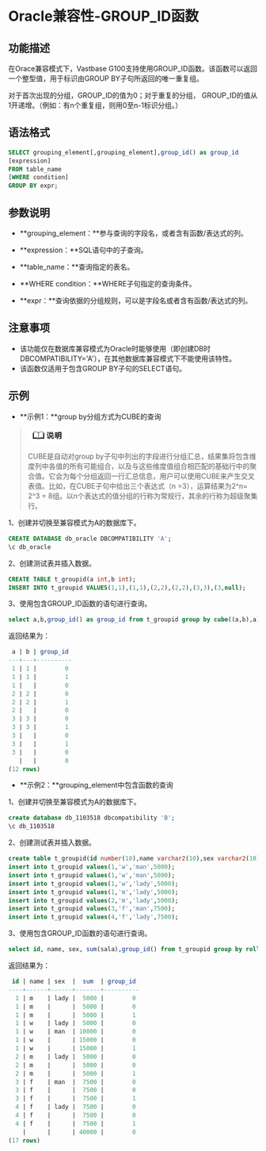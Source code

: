 # Oracle兼容性-GROUP_ID函数

## 功能描述

在Orace兼容模式下，Vastbase G100支持使用GROUP_ID函数。该函数可以返回一个整型值，用于标识由GROUP BY子句所返回的唯一重复组。

对于首次出现的分组，GROUP_ID的值为0；对于重复的分组， GROUP_ID的值从1开递增。（例如：有n个重复组，则用0至n-1标识分组。）

## 语法格式

```sql
SELECT grouping_element[,grouping_element],group_id() as group_id
[expression]
FROM table_name
[WHERE condition]
GROUP BY expr;
```

## 参数说明

- **grouping_element：**参与查询的字段名，或者含有函数/表达式的列。

- **expression：**SQL语句中的子查询。
- **table_name：**查询指定的表名。
- **WHERE condition：**WHERE子句指定的查询条件。
- **expr：**查询依据的分组规则，可以是字段名或者含有函数/表达式的列。

## 注意事项

- 该功能仅在数据库兼容模式为Oracle时能够使用（即创建DB时DBCOMPATIBILITY='A'），在其他数据库兼容模式下不能使用该特性。
- 该函数仅适用于包含GROUP BY子句的SELECT语句。

## 示例

- **示例1：**group by分组方式为CUBE的查询


> <div align="left"><img src="image/image1.png" style="zoom:25%"></div>
>
> CUBE是自动对group by子句中列出的字段进行分组汇总，结果集将包含维度列中各值的所有可能组合，以及与这些维度值组合相匹配的基础行中的聚合值。它会为每个分组返回一行汇总信息，用户可以使用CUBE来产生交叉表值。比如，在CUBE子句中给出三个表达式（n =3），运算结果为2^n= 2^3 = 8组。以n个表达式的值分组的行称为常规行，其余的行称为超级聚集行。
>

1、创建并切换至兼容模式为A的数据库下。

```sql
CREATE DATABASE db_oracle DBCOMPATIBILITY 'A';
\c db_oracle
```

2、创建测试表并插入数据。

```sql
CREATE TABLE t_groupid(a int,b int);
INSERT INTO t_groupid VALUES(1,1),(1,1),(2,2),(2,2),(3,3),(3,null);
```

3、使用包含GROUP_ID函数的语句进行查询。

```sql
select a,b,group_id() as group_id from t_groupid group by cube((a,b),a);
```

返回结果为：

```sql
 a | b | group_id
---+---+----------
 1 | 1 |        0
 1 | 1 |        1
 1 |   |        0
 2 | 2 |        0
 2 | 2 |        1
 2 |   |        0
 3 | 3 |        0
 3 | 3 |        1
 3 |   |        0
 3 |   |        1
 3 |   |        0
   |   |        0
(12 rows)
```

- **示例2：**grouping_element中包含函数的查询

1、创建并切换至兼容模式为A的数据库下。

```sql
create database db_1103518 dbcompatibility 'B';
\c db_1103518
```

2、创建测试表并插入数据。

```sql
create table t_groupid(id number(10),name varchar2(10),sex varchar2(10),sala number(10));
insert into t_groupid values(1,'w','man',5000);
insert into t_groupid values(1,'w','man',5000);
insert into t_groupid values(1,'w','lady',5000);
insert into t_groupid values(1,'m','lady',5000);
insert into t_groupid values(2,'m','lady',5000);
insert into t_groupid values(3,'f','man',7500);
insert into t_groupid values(4,'f','lady',7500);
```

3、使用包含GROUP_ID函数的语句进行查询。

```sql
select id, name, sex, sum(sala),group_id() from t_groupid group by rollup((id,name), name, sex);
```

返回结果为：

```sql
 id | name | sex  |  sum  | group_id
----+------+------+-------+----------
  1 | m    | lady |  5000 |        0
  1 | m    |      |  5000 |        0
  1 | m    |      |  5000 |        1
  1 | w    | lady |  5000 |        0
  1 | w    | man  | 10000 |        0
  1 | w    |      | 15000 |        0
  1 | w    |      | 15000 |        1
  2 | m    | lady |  5000 |        0
  2 | m    |      |  5000 |        0
  2 | m    |      |  5000 |        1
  3 | f    | man  |  7500 |        0
  3 | f    |      |  7500 |        0
  3 | f    |      |  7500 |        1
  4 | f    | lady |  7500 |        0
  4 | f    |      |  7500 |        0
  4 | f    |      |  7500 |        1
    |      |      | 40000 |        0
(17 rows)
```

